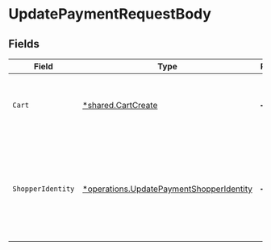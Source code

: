 # UpdatePaymentRequestBody


## Fields

| Field                                                                                                      | Type                                                                                                       | Required                                                                                                   | Description                                                                                                |
| ---------------------------------------------------------------------------------------------------------- | ---------------------------------------------------------------------------------------------------------- | ---------------------------------------------------------------------------------------------------------- | ---------------------------------------------------------------------------------------------------------- |
| `Cart`                                                                                                     | [*shared.CartCreate](../../../pkg/models/shared/cartcreate.md)                                             | :heavy_minus_sign:                                                                                         | The details of the cart being purchased with this payment.                                                 |
| `ShopperIdentity`                                                                                          | [*operations.UpdatePaymentShopperIdentity](../../../pkg/models/operations/updatepaymentshopperidentity.md) | :heavy_minus_sign:                                                                                         | Identification information for the Shopper. This is only required when creating a new Bolt account.        |
